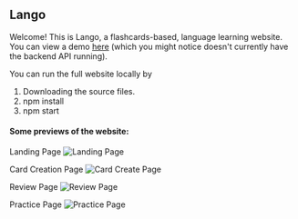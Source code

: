 ## Lango
Welcome! This is Lango, a flashcards-based, language learning website. You can view a demo [here](https://flashcards-aakim.netlify.com/) (which you might notice doesn't currently have the backend API running). 

You can run the full website locally by 
1. Downloading the source files. 
2. npm install
3. npm start

#### Some previews of the website:
Landing Page
![Landing Page](https://github.com/aakim-git/PDFs-and-Images/blob/master/LandingScreen.png)

Card Creation Page
![Card Create Page](https://github.com/aakim-git/PDFs-and-Images/blob/master/Create.png)

Review Page
![Review Page](https://github.com/aakim-git/PDFs-and-Images/blob/master/Review.png)

Practice Page
![Practice Page](https://github.com/aakim-git/PDFs-and-Images/blob/master/Practice.png)
